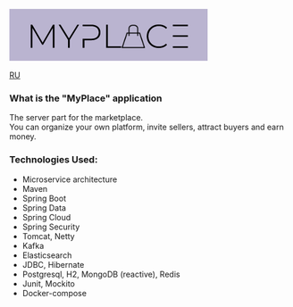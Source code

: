 ![myplace.png](assets%2Fmyplace.png)

[RU](README-RU.md)

### What is the "MyPlace" application
The server part for the marketplace.  
You can organize your own platform, invite sellers, attract buyers and earn money.

### Technologies Used:
- Microservice architecture
- Maven
- Spring Boot
- Spring Data
- Spring Cloud
- Spring Security
- Tomcat, Netty
- Kafka
- Elasticsearch
- JDBC, Hibernate
- Postgresql, H2, MongoDB (reactive), Redis
- Junit, Mockito
- Docker-compose